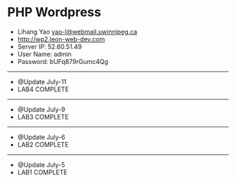 # PHP Wordpress

- Lihang Yao <yao-l@webmail.uwinnipeg.ca>
- <http://wp2.leon-web-dev.com>
- Server IP: 52.60.51.49
- User Name: admin
- Password: bUFq879rGumc4Qg

---

- @Update July-11
- LAB4 COMPLETE

---

- @Update July-9
- LAB3 COMPLETE

---

- @Update July-6
- LAB2 COMPLETE

---

- @Update July-5
- LAB1 COMPLETE